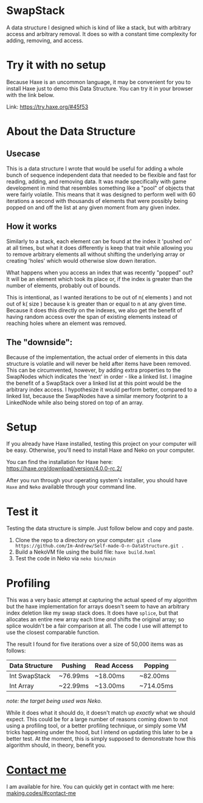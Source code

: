 # SwapStack

A data structure I designed which is kind of like a stack, but with arbitrary access and arbitrary removal. It does so with a constant time complexity for adding, removing, and access. 


# Try it with no setup

Because Haxe is an uncommon language, it may be convenient for you to 
install Haxe just to demo this Data Structure. You can try it in your browser with the link
below.

Link: https://try.haxe.org/#45f53


# About the Data Structure

## Usecase 
This is a data structure I wrote that would be useful for adding a whole bunch of 
sequence independent data that needed to be flexible and fast for reading, adding, and
removing data. It was made specifically with game development in mind that resembles
something like a "pool" of objects that were fairly volatile. This means that it was
designed to perform well with 60 iterations a second with thousands of elements that
were possibly being popped on and off the list at any given moment from any given index.


## How it works
Similarly to a stack, each element can be found at the index it 'pushed on' at all times, but
what it does differently is keep that trait while allowing you to remove arbitrary
elements all without shifting the underlying array or creating 'holes' which would otherwise
slow down iteration.

What happens when you access an index that was recently "popped" out? It will be an element which 
took its place or, if the index is greater than the number of elements, probably out of bounds. 

This is intentional, as I wanted iterations to be out of n( elements ) and not out of k( size )
because k is greater than or equal to n at any given time. Because it does this directly on the indexes,
we also get the benefit of having random access over the span of existing elements instead of reaching
holes where an element was removed.

## The "downside":
Because of the implementation, the actual order of elements in this data structure is volatile 
and will never be held after items have been removed. This can be circumvented, however, by
adding extra properties to the SwapNodes which indicates the 'next' in order - like a linked list. I 
imagine the benefit of a SwapStack over a linked list at this point would be the arbitrary index
access. I hypothesize it would perform better, compared to a linked list, because the SwapNodes have 
a similar memory footprint to a LinkedNode while also being stored on top of an array.


# Setup

If you already have Haxe installed, testing this project on your
computer will be easy. Otherwise, you'll need to install Haxe and Neko on your computer.

You can find the installation for Haxe here: https://haxe.org/download/version/4.0.0-rc.2/

After you run through your operating system's installer, you should 
have `Haxe` and `Neko` available through your command line.


# Test it

Testing the data structure is simple. Just follow below and copy and paste.

1. Clone the repo to a directory on your computer: `git clone https://github.com/Im-Andrew/Self-made-O-n-DataStructure.git .`
2. Build a NekoVM file using the build file: `haxe build.hxml`
3. Test the code in Neko via `neko bin/main`


# Profiling

This was a very basic attempt at capturing the actual speed of my algorithm but the 
haxe implementation for arrays doesn't seem to have an arbitrary index deletion like
my swap stack does. It does have `splice`, but that allocates an entire new array each time
_and_ shifts the original array; so splice wouldn't be a fair comparison at all.
The code I use will attempt to use the closest comparable function.


The result I found for five iterations over a size of 50,000 items was as follows:

| Data Structure | Pushing  | Read Access | Popping   |
|----------------|----------|-------------|-----------|
| Int SwapStack  | ~76.99ms | ~18.00ms    | ~82.00ms  |
| Int Array      | ~22.99ms | ~13.00ms     | ~714.05ms |

_note: the target being used was Neko._

While it does what it should do, it doesn't match up _exactly_ what we should expect.
This could be for a large number of reasons coming down to not using a profiling tool,
or a better profiling technique, or simply some VM tricks happening under the hood,
but I intend on updating this later to be a better test. At the moment, this is simply
supposed to demonstrate how this algorithm should, in theory, benefit you.


# [Contact me](https://www.making.codes/#contact-me)
I am available for hire. You can quickly get in contact with me here:
[making.codes/#contact-me](https://www.making.codes/#contact-me)
